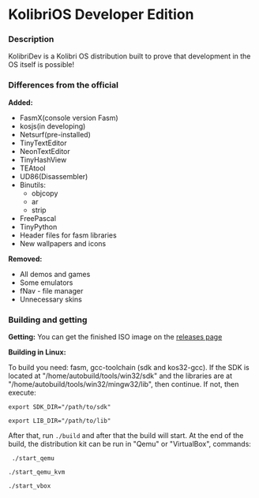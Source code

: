 # KolibriOS Developer Edition
### Description
KolibriDev is a Kolibri OS distribution built to prove that development in the OS itself is possible!
### Differences from the official

**Added:**

- FasmX(console version Fasm)
- kosjs(in developing)
- Netsurf(pre-installed)
- TinyTextEditor
- NeonTextEditor
- TinyHashView
- TEAtool
- UD86(Disassembler)
- Binutils:
    - objcopy
    - ar
    - strip
- FreePascal
- TinyPython 
- Header files for fasm libraries
- New wallpapers and icons

**Removed:**

- All demos and games
- Some emulators
- fNav - file manager
- Unnecessary skins

### Building and getting

**Getting:** 
You can get the finished ISO image on the [releases page](https://github.com/turbocat2001/KolibriDev/releases)

**Building in Linux:** 

To build you need: fasm, gcc-toolchain (sdk and kos32-gcc). If the SDK is located at "/home/autobuild/tools/win32/sdk" and the libraries are at "/home/autobuild/tools/win32/mingw32/lib", then continue. 
If not, then execute:

`export SDK_DIR="/path/to/sdk"`

`export LIB_DIR="/path/to/lib"`

After that, run ` ./build ` and after that the build will start. At the end of the build, the distribution kit can be run in "Qemu" or
"VirtualBox", commands:

` ./start_qemu`

`./start_qemu_kvm` 

`./start_vbox`

